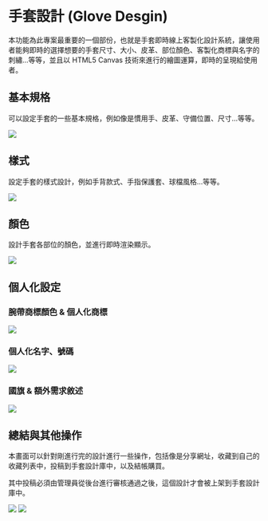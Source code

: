 # 手套設計 (Glove Desgin)
本功能為此專案最重要的一個部份，也就是手套即時線上客製化設計系統，讓使用者能夠即時的選擇想要的手套尺寸、大小、皮革、部位顏色、客製化商標與名字的刺繡...等等，並且以 HTML5 Canvas 技術來進行的繪圖運算，即時的呈現給使用者。

## 基本規格
可以設定手套的一些基本規格，例如像是慣用手、皮革、守備位置、尺寸...等等。

<img src="./src/images/glove_design1.png">

## 樣式
設定手套的樣式設計，例如手背款式、手指保護套、球檔風格...等等。

<img src="./src/images/glove_design2.png">

## 顏色
設計手套各部位的顏色，並進行即時渲染顯示。

<img src="./src/images/glove_design3.png">

## 個人化設定
### 腕帶商標顏色 & 個人化商標

<img src="./src/images/glove_design4.png">

### 個人化名字、號碼

<img src="./src/images/glove_design5.png">

### 國旗 & 額外需求敘述

<img src="./src/images/glove_design6.png">

## 總結與其他操作
本畫面可以針對剛進行完的設計進行一些操作，包括像是分享網址，收藏到自己的收藏列表中，投稿到手套設計庫中，以及結帳購買。

其中投稿必須由管理員從後台進行審核通過之後，這個設計才會被上架到手套設計庫中。

<img src="./src/images/glove_design7.png">

<img src="./src/images/glove_design8.png">
